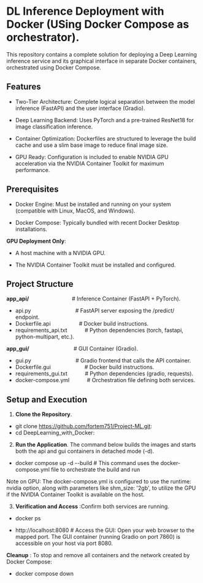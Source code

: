# DL Inference Deployment with Docker (USing Docker Compose as orchestrator).

This repository contains a complete solution for deploying a Deep Learning inference service and its graphical interface in separate Docker containers, orchestrated using Docker Compose.

## Features

- Two-Tier Architecture: Complete logical separation between the model inference (FastAPI) and the user interface (Gradio).

- Deep Learning Backend: Uses PyTorch and a pre-trained ResNet18 for image classification inference.

- Container Optimization: Dockerfiles are structured to leverage the build cache and use a slim base image to reduce final image size.

- GPU Ready: Configuration is included to enable NVIDIA GPU acceleration via the NVIDIA Container Toolkit for maximum performance.

## Prerequisites

- Docker Engine: Must be installed and running on your system (compatible with Linux, MacOS, and Windows).

- Docker Compose: Typically bundled with recent Docker Desktop installations.

**GPU Deployment Only**:

- A host machine with a NVIDIA GPU.

- The NVIDIA Container Toolkit must be installed and configured.

## Project Structure

**app_api/**&emsp;&emsp;&emsp;&emsp;&emsp;&emsp;&emsp;&emsp;# Inference Container (FastAPI + PyTorch).
- api.py&emsp;&emsp;&emsp;&emsp;&emsp;&emsp;&emsp;&emsp;                       # FastAPI server exposing the /predict/ endpoint.
- Dockerfile.api&emsp;&emsp;&emsp;&emsp;&emsp;               # Docker build instructions.
- requirements_api.txt&emsp;&emsp;&emsp;         # Python dependencies (torch, fastapi, python-multipart, etc.).

**app_gui/**&emsp;&emsp;&emsp;&emsp;&emsp;&emsp;&emsp;&emsp;                   # GUI Container (Gradio).
- gui.py&emsp;&emsp;&emsp;&emsp;&emsp;&emsp;&emsp;&emsp;                       # Gradio frontend that calls the API container.
- Dockerfile.gui&emsp;&emsp;&emsp;&emsp;&emsp;&emsp;               # Docker build instructions.
- requirements_gui.txt&emsp;&emsp;&emsp;         # Python dependencies (gradio, requests).
- docker-compose.yml&emsp;&emsp;&emsp;           # Orchestration file defining both services.

## Setup and Execution
1. **Clone the Repository**.

- git clone https://github.com/fortem751/Project-ML.git:
- cd DeepLearning_with_Docker:

2. **Run the Application**.
The command below builds the images and starts both the api and gui containers in detached mode (-d).

- docker compose up -d --build # This command uses the docker-compose.yml file to orchestrate the build and run

Note on GPU: The docker-compose.yml is configured to use the runtime: nvidia option, along with parameters like shm_size: '2gb', to utilize the GPU if the NVIDIA Container Toolkit is available on the host.

3. **Verification and Access** :Confirm both services are running.

- docker ps

- http://localhost:8080 # Access the GUI: Open your web browser to the mapped port. The GUI container (running Gradio on port 7860) is accessible on your host via port 8080.

**Cleanup** : To stop and remove all containers and the network created by Docker Compose:

- docker compose down